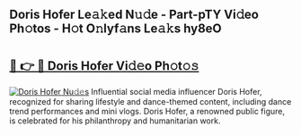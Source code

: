## Doris Hofer Le𝚊𝚔ed N𝚞𝚍e - Part-pTY Vi𝚍eo Ph𝚘tos - H𝚘t O𝚗lyf𝚊ns Le𝚊𝚔s hy8eO

# <h2><a href="http://hf7417r.feru.top/?c=Doris+Hofer">🔗 👉 🔴 Doris Hofer Vi𝚍𝚎o Ph𝚘t𝚘𝚜</a></h2>

[![Doris Hofer Nu𝚍𝚎s](https://i.imgur.com/0TWrTi3.gif)](http://hf7417r.feru.top/?c=Doris+Hofer)
Influential social media influencer Doris Hofer, recognized for sharing lifestyle and dance-themed content, including dance trend performances and mini vlogs. Doris Hofer, a renowned public figure, is celebrated for his philanthropy and humanitarian work. 
